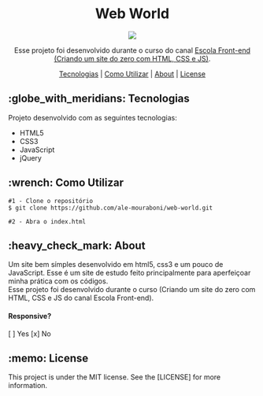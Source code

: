 <h1 align="center">Web World</h1>
<p align="center">
  <img src="assets/readme/web-world.gif">
</p>

<p align="center">
  Esse projeto foi desenvolvido durante o curso do canal <a href="https://www.youtube.com/playlist?list=PL4iwH9RF8xHmjxVNJcyNSkVDYNUo6r2BM">Escola Front-end (Criando um site do zero com HTML, CSS e JS)</a>.
</p>

<p align="center">
  <a href="#technology">Tecnologias</a> | 
  <a href="#c-utilizar">Como Utilizar</a> |
  <a href="#about">About</a> |
  <a href="#license">License</a> 
</p>

<h2 id="technology">:globe_with_meridians: Tecnologias</h2>
<p>Projeto desenvolvido com as seguintes tecnologias:</p>
<ul>
  <li>HTML5</li>
  <li>CSS3</li>
  <li>JavaScript</li>
  <li>jQuery</li>
</ul>

<h2 id="c-utilizar">:wrench: Como Utilizar</h2>

```
#1 - Clone o repositório
$ git clone https://github.com/ale-mouraboni/web-world.git

#2 - Abra o index.html
```

<h2 id="about">:heavy_check_mark: About</h2>
<p>
Um site bem símples desenvolvido em html5, css3 e um pouco de JavaScript. Esse é um site de estudo feito principalmente para aperfeiçoar minha prática com os códigos.
</br>
Esse projeto foi desenvolvido durante o curso (Criando um site do zero com HTML, CSS e JS do canal Escola Front-end).
<h4>Responsive?</h4>
[ ] Yes  [x] No
</p>

<h2 id="license">:memo: License</h2>
<p>This project is under the MIT license. See the [LICENSE] for more information.
</p>
